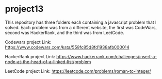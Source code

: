 # project13
This repository has three folders each containing a javascript problem that I solved. Each problem was from a different website, the first was CodeWars, second was HackerRank, and the third was from LeetCode.

Codewars project
Link: https://www.codewars.com/kata/558fc85d8fd1938afb000014

HackerRank project
Link: https://www.hackerrank.com/challenges/insert-a-node-at-the-head-of-a-linked-list/problem

LeetCode project
Link: https://leetcode.com/problems/roman-to-integer/
